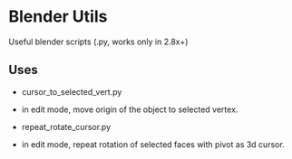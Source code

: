 # Blender Utils
Useful blender scripts (.py, works only in 2.8x+)

## Uses

* cursor_to_selected_vert.py
 - in edit mode, move origin of the object to selected vertex.
 
* repeat_rotate_cursor.py
 - in edit mode, repeat rotation of selected faces with pivot as 3d cursor.

